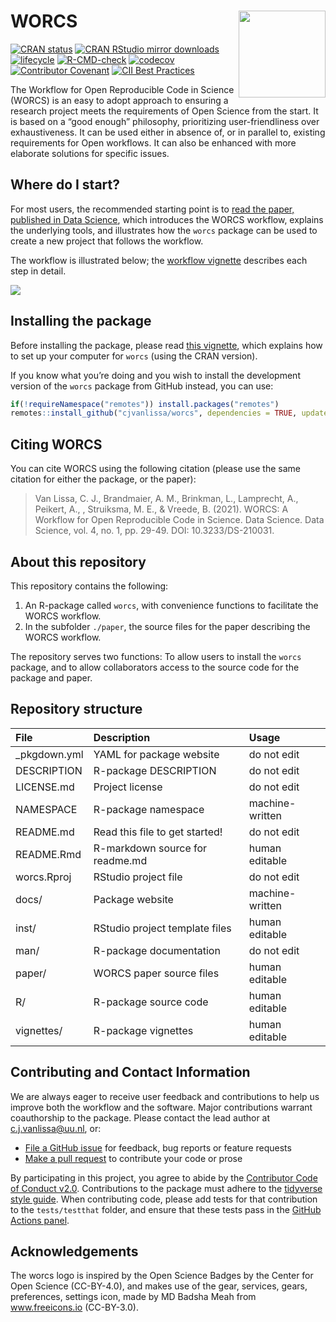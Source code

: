 
# WORCS <a href='https://osf.io/zcvbs/'><img src='https://github.com/cjvanlissa/worcs/raw/master/docs/worcs_icon.png' align="right" height="139" /></a>

<!-- README.md is generated from README.Rmd. Please edit that file -->

[![CRAN
status](https://www.r-pkg.org/badges/version/worcs)](https://cran.r-project.org/package=worcs)
[![CRAN RStudio mirror
downloads](https://cranlogs.r-pkg.org/badges/grand-total/worcs?color=blue)](https://r-pkg.org/pkg/worcs)
[![lifecycle](https://img.shields.io/badge/lifecycle-maturing-blue.svg)](https://www.tidyverse.org/lifecycle/#maturing)
[![R-CMD-check](https://github.com/cjvanlissa/worcs/workflows/R-CMD-check/badge.svg)](https://github.com/cjvanlissa/worcs/actions)
[![codecov](https://codecov.io/gh/cjvanlissa/worcs/branch/master/graph/badge.svg?token=7S9XKDRT4M)](https://codecov.io/gh/cjvanlissa/worcs)
[![Contributor
Covenant](https://img.shields.io/badge/Contributor%20Covenant-v2.0%20adopted-ff69b4.svg)](code_of_conduct.md)
[![CII Best
Practices](https://bestpractices.coreinfrastructure.org/projects/3969/badge)](https://bestpractices.coreinfrastructure.org/projects/3969)
<!--[![DOI](http://joss.theoj.org/papers/10.21105/joss.00978/status.svg)](https://doi.org/10.21105/joss.00978)-->

The Workflow for Open Reproducible Code in Science (WORCS) is an easy to
adopt approach to ensuring a research project meets the requirements of
Open Science from the start. It is based on a “good enough” philosophy,
prioritizing user-friendliness over exhaustiveness. It can be used
either in absence of, or in parallel to, existing requirements for Open
workflows. It can also be enhanced with more elaborate solutions for
specific issues.

## Where do I start?

For most users, the recommended starting point is to [read the paper,
published in Data
Science](https://content.iospress.com/articles/data-science/ds210031),
which introduces the WORCS workflow, explains the underlying tools, and
illustrates how the `worcs` package can be used to create a new project
that follows the workflow.

The workflow is illustrated below; the [workflow
vignette](https://cjvanlissa.github.io/worcs/articles/workflow.html)
describes each step in detail.

![](https://github.com/cjvanlissa/worcs/raw/master/paper/workflow_graph/workflow.png)<!-- -->

## Installing the package

Before installing the package, please read [this
vignette](https://cjvanlissa.github.io/worcs/articles/setup.html), which
explains how to set up your computer for `worcs` (using the CRAN
version).

If you know what you’re doing and you wish to install the development
version of the `worcs` package from GitHub instead, you can use:

``` r
if(!requireNamespace("remotes")) install.packages("remotes")
remotes::install_github("cjvanlissa/worcs", dependencies = TRUE, update = "never")
```

## Citing WORCS

You can cite WORCS using the following citation (please use the same
citation for either the package, or the paper):

> Van Lissa, C. J., Brandmaier, A. M., Brinkman, L., Lamprecht, A.,
> Peikert, A., , Struiksma, M. E., & Vreede, B. (2021). WORCS: A
> Workflow for Open Reproducible Code in Science. Data Science. Data
> Science, vol. 4, no. 1, pp. 29-49. DOI: 10.3233/DS-210031.

## About this repository

This repository contains the following:

1.  An R-package called `worcs`, with convenience functions to
    facilitate the WORCS workflow.
2.  In the subfolder `./paper`, the source files for the paper
    describing the WORCS workflow.

The repository serves two functions: To allow users to install the
`worcs` package, and to allow collaborators access to the source code
for the package and paper.

## Repository structure

| File          | Description                     | Usage           |
|:--------------|:--------------------------------|:----------------|
| \_pkgdown.yml | YAML for package website        | do not edit     |
| DESCRIPTION   | R-package DESCRIPTION           | do not edit     |
| LICENSE.md    | Project license                 | do not edit     |
| NAMESPACE     | R-package namespace             | machine-written |
| README.md     | Read this file to get started!  | do not edit     |
| README.Rmd    | R-markdown source for readme.md | human editable  |
| worcs.Rproj   | RStudio project file            | do not edit     |
| docs/         | Package website                 | machine-written |
| inst/         | RStudio project template files  | human editable  |
| man/          | R-package documentation         | do not edit     |
| paper/        | WORCS paper source files        | human editable  |
| R/            | R-package source code           | human editable  |
| vignettes/    | R-package vignettes             | human editable  |

<!-- ## Adoption of WORCS by users -->
<!-- As of 2023-06-19, these are indicators of the adoption of `worcs` by users: -->
<!-- 1. The preprint has been downloaded 1372 times, since being published on 31-05-2020 -->
<!-- 1. The paper in [Data Science](https://content.iospress.com/articles/data-science/ds210031) has been cited 13 times -->
<!-- 1. The `worcs` R-package has been downloaded r dl times from CRAN, since being published on 18-05-2020 -->
<!-- 1. The GitHub project has been forked r worcs_repo$network_count times, watched r worcs_repo$subscribers_count` times, and starred r worcs_repo$watchers times -->
<!-- 1. The lead author has given invited lecturegs on WORCS at: r invited -->
<!-- 1. WORCS is currently used in the following public itHub repositories (sorted by user): r tmp -->

## Contributing and Contact Information

We are always eager to receive user feedback and contributions to help
us improve both the workflow and the software. Major contributions
warrant coauthorship to the package. Please contact the lead author at
<c.j.vanlissa@uu.nl>, or:

- [File a GitHub issue](https://github.com/cjvanlissa/worcs) for
  feedback, bug reports or feature requests
- [Make a pull request](https://github.com/cjvanlissa/worcs/pulls) to
  contribute your code or prose

By participating in this project, you agree to abide by the [Contributor
Code of Conduct v2.0](https://www.contributor-covenant.org/).
Contributions to the package must adhere to the [tidyverse style
guide](https://style.tidyverse.org/). When contributing code, please add
tests for that contribution to the `tests/testthat` folder, and ensure
that these tests pass in the [GitHub Actions
panel](https://github.com/cjvanlissa/worcs/actions/workflows/R-CMD-check).

## Acknowledgements

The worcs logo is inspired by the Open Science Badges by the Center for
Open Science (CC-BY-4.0), and makes use of the gear, services, gears,
preferences, settings icon, made by MD Badsha Meah from www.freeicons.io
(CC-BY-3.0).
